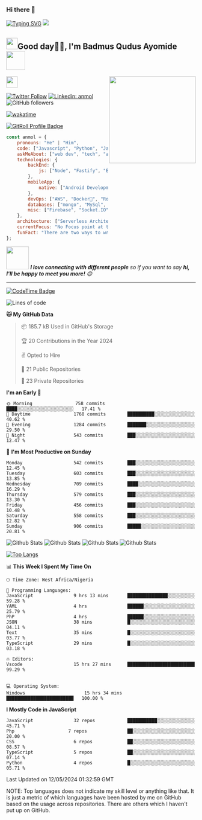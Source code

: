 ### Hi there 👋
[![Typing SVG](https://readme-typing-svg.demolab.com/?lines=Hello+I'm+Badmus+Qudus+Ayomide+A+FrontEnd+Developer)](https://git.io/typing-svg)
![](https://quotes-github-readme.vercel.app/api?type=horizontal&theme=tokyonight&layout=compact)

<h2><img src="https://emojis.slackmojis.com/emojis/images/1531849430/4246/blob-sunglasses.gif?1531849430" width="30"/>Good day🙏🏻, I'm Badmus Qudus Ayomide <img src="https://media.giphy.com/media/12oufCB0MyZ1Go/giphy.gif" width="50"></h2>
<img align='right' src="https://media.giphy.com/media/M9gbBd9nbDrOTu1Mqx/giphy.gif" width="230">

</a><img src="https://media.giphy.com/media/WUlplcMpOCEmTGBtBW/giphy.gif" width="30"> 
</em></p>

[![Twitter Follow](https://img.shields.io/twitter/follow/AyomideQud49713?label=Follow)](https://twitter.com/intent/follow?screen_name=AyomideQud49713)
[![Linkedin: anmol](https://img.shields.io/badge/-qudus-blue?style=flat-square&logo=Linkedin&logoColor=white&link=https://www.linkedin.com/in/qudus-ayomide-badmus-13505a23b/)](https://www.linkedin.com/in/qudus-ayomide-badmus-13505a23b/)
![GitHub followers](https://img.shields.io/github/followers/BadmusQudusAyomide?label=Follow&style=social)
 <!--   [![website](https://img.shields.io/badge/Website-46a2f1.svg?&style=flat-square&logo=Google-Chrome&logoColor=white&link=https://anmolsingh.me/)](https://anmolsingh.me/)
 ![](https://visitor-badge.glitch.me/badge?page_id=anmol098.anmol098) -->
 [![wakatime](https://wakatime.com/badge/user/018d65c8-1382-4efe-b44d-931697b3d78c.svg)](https://wakatime.com/@018d65c8-1382-4efe-b44d-931697b3d78c)


<a href="https://gitroll.io/profile/uzvMPpduKk9aMmkcminljIi08tTC3" target="_blank"><img src="https://gitroll.io/api/badges/profiles/v1/uzvMPpduKk9aMmkcminljIi08tTC3" alt="GitRoll Profile Badge"/></a>

```javascript
const anmol = {
    pronouns: "He" | "Him",
    code: ["Javascript", "Python", "Java", "PHP"],
    askMeAbout: ["web dev", "tech", "app dev", "photography"],
    technologies: {
        backEnd: {
            js: ["Node", "Fastify", "Express"],
        },
        mobileApp: {
            native: ["Android Development"]
        },
        devOps: ["AWS", "Docker🐳", "Route53", "Nginx"],
        databases: ["mongo", "MySql", "sqlite"],
        misc: ["Firebase", "Socket.IO", "selenium", "open-cv", "php", "SuiteApp"]
    },
    architecture: ["Serverless Architecture", "Progressive web applications", "Single page applications"],
    currentFocus: "No Focus point at this time",
    funFact: "There are two ways to write error-free programs; only the third one works"
};
```

<img src="https://media.giphy.com/media/LnQjpWaON8nhr21vNW/giphy.gif" width="60"> <em><b>I love connecting with different people</b> so if you want to say <b>hi, I'll be happy to meet you more!</b> 😊</em>

---
<!--START_SECTION:waka-->
[![CodeTime Badge](https://img.shields.io/endpoint?style=social&color=222&url=https%3A%2F%2Fapi.codetime.dev%2Fshield%3Fid%3D25430%26project%3D%26in=0)](https://codetime.dev)


![Lines of code](https://img.shields.io/badge/From%20Hello%20World%20I%27ve%20Written-4.1%20million%20lines%20of%20code-blue)

**🐱 My GitHub Data** 

> 📦 185.7 kB Used in GitHub's Storage 
 > 
> 🏆 20 Contributions in the Year 2024
 > 
> ✌  Opted to Hire
 > 
> 📜 21 Public Repositories 
 > 
> 🔑 23 Private Repositories 
 > 
**I'm an Early 🐤** 

```text
🌞 Morning                758 commits         ████░░░░░░░░░░░░░░░░░░░░░   17.41 % 
🌆 Daytime                1768 commits        ██████████░░░░░░░░░░░░░░░   40.62 % 
🌃 Evening                1284 commits        ███████░░░░░░░░░░░░░░░░░░   29.50 % 
🌙 Night                  543 commits         ███░░░░░░░░░░░░░░░░░░░░░░   12.47 % 
```
📅 **I'm Most Productive on Sunday** 

```text
Monday                   542 commits         ███░░░░░░░░░░░░░░░░░░░░░░   12.45 % 
Tuesday                  603 commits         ███░░░░░░░░░░░░░░░░░░░░░░   13.85 % 
Wednesday                709 commits         ████░░░░░░░░░░░░░░░░░░░░░   16.29 % 
Thursday                 579 commits         ███░░░░░░░░░░░░░░░░░░░░░░   13.30 % 
Friday                   456 commits         ███░░░░░░░░░░░░░░░░░░░░░░   10.48 % 
Saturday                 558 commits         ███░░░░░░░░░░░░░░░░░░░░░░   12.82 % 
Sunday                   906 commits         █████░░░░░░░░░░░░░░░░░░░░   20.81 % 
```
<!--
![Top Langs](https://github-readme-stats.vercel.app/api/top-langs/?username=BadmusQudusAyomide&javascript,css,scss,html,python&theme=tokyonight)
![Lines of code](https://github-readme-stats.vercel.app/api/top-langs?username=BadmusQudusAyomide&html,scss,stylus,blade,jupyter%20notebook,python,css,shell,batchfile,dockerfile,typescript&theme=algolia&show_icons=true)]
![Lines of code](https://github-readme-stats.vercel.app/api?username=BadmusQudusAyomide&theme=algolia&show_icons=true)](https://github.com/BadmusQudusAyomide)
-->

![Github Stats](https://raw.githubusercontent.com/BadmusQudusAyomide/github-stats/master/generated/overview.svg#gh-dark-mode-only)
![Github Stats](https://raw.githubusercontent.com/BadmusQudusAyomide/github-stats/master/generated/overview.svg#gh-light-mode-only)
![Github Stats](https://raw.githubusercontent.com/BadmusQudusAyomide/github-stats/master/generated/languages.svg#gh-dark-mode-only)
![Github Stats](https://raw.githubusercontent.com/BadmusQudusAyomide/github-stats/master/generated/languages.svg#gh-light-mode-only)


[![Top Langs](https://github-readme-stats.vercel.app/api/top-langs/?username=BadmusQudusAyomide&layout=compact&theme=tokyonight&langs_count=10)](https://github.com/BadmusQudusAyomide/github-readme-stats)




📊 **This Week I Spent My Time On** 

```text
🕑︎ Time Zone: West Africa/Nigeria

💬 Programming Languages: 
JavaScript               9 hrs 13 mins       ███████████████░░░░░░░░░░   59.28 % 
YAML                     4 hrs               ██████░░░░░░░░░░░░░░░░░░░   25.79 %
PhP                      4 hrs               ██████░░░░░░░░░░░░░░░░░░░
JSON                     38 mins             █░░░░░░░░░░░░░░░░░░░░░░░░   04.11 % 
Text                     35 mins             █░░░░░░░░░░░░░░░░░░░░░░░░   03.77 % 
TypeScript               29 mins             █░░░░░░░░░░░░░░░░░░░░░░░░   03.18 %               

🔥 Editors: 
Vscode                   15 hrs 27 mins      █████████████████████████   99.29 % 


💻 Operating System: 
Windows                      15 hrs 34 mins      █████████████████████████   100.00 % 
```

**I Mostly Code in JavaScript** 

```text
JavaScript               32 repos            ███████████░░░░░░░░░░░░░░   45.71 % 
Php                    7 repos               ██░░░░░░░░░░░░░░░░░░░░░░░   20.00 % 
CSS                      6 repos             ██░░░░░░░░░░░░░░░░░░░░░░░   08.57 % 
TypeScript               5 repos             ██░░░░░░░░░░░░░░░░░░░░░░░   07.14 % 
Python                   4 repos             █░░░░░░░░░░░░░░░░░░░░░░░░   05.71 % 
```




 Last Updated on 12/05/2024 01:32:59 GMT
<!--END_SECTION:waka-->


NOTE: Top languages does not indicate my skill level or anything like that. It is just a metric of which languages have been hosted by me on GitHub based on the usage across repositories. There are others which I haven't put up on GitHub.

<!--
**BadmusQudusAyomide/BadmusQudusAyomide** is a ✨ _special_ ✨ repository because its `README.md` (this file) appears on your GitHub profile.

Here are some ideas to get you started:

- 🔭 I’m currently working on ...
- 🌱 I’m currently learning ...
- 👯 I’m looking to collaborate on ...
- 🤔 I’m looking for help with ...
- 💬 Ask me about ...
- 📫 How to reach me: ...
- 😄 Pronouns: ...
- ⚡ Fun fact: ...
-->
